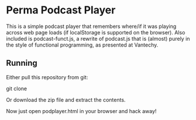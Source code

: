 # Perma Podcast Player

This is a simple podcast player that remembers where/if it was playing across web page loads (if localStorage is supported on the browser).  Also included is podcast-funct.js, a rewrite of podcast.js that is (almost) purely in the style of functional programming, as presented at Vantechy.

## Running

Either pull this repository from git:

git clone 

Or download the zip file and extract the contents.

Now just open podplayer.html in your browser and hack away!